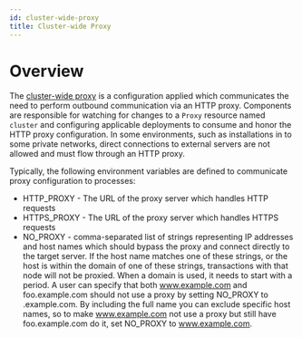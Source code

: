```yaml
---
id: cluster-wide-proxy
title: Cluster-wide Proxy
---
```

# Overview

The [cluster-wide proxy](https://docs.openshift.com/container-platform/4.6/networking/enable-cluster-wide-proxy.html) is a configuration applied which communicates the need to perform outbound communication via an HTTP proxy.  Components are responsible for watching for changes to a `Proxy` resource named `cluster` and configuring applicable deployments to consume and honor the HTTP proxy configuration.  In some environments, such as installations in to some private networks, direct connections to external servers are not allowed and must flow through an HTTP proxy.

Typically, the following environment variables are defined to communicate proxy configuration to processes:

- HTTP_PROXY - The URL of the proxy server which handles HTTP requests
- HTTPS_PROXY - The URL of the proxy server which handles HTTPS requests
- NO_PROXY - comma-separated list of strings representing IP addresses and host names which should bypass the proxy and connect directly to the target server.  If the host name matches one of these strings, or the host is within the domain of one of these strings, transactions with that node will not be proxied. When a domain is used, it needs to start with a period. A user can specify that both www.example.com and foo.example.com should not use a proxy by setting NO_PROXY to .example.com. By including the full name you can exclude specific host names, so to make www.example.com not use a proxy but still have foo.example.com do it, set NO_PROXY to www.example.com.

